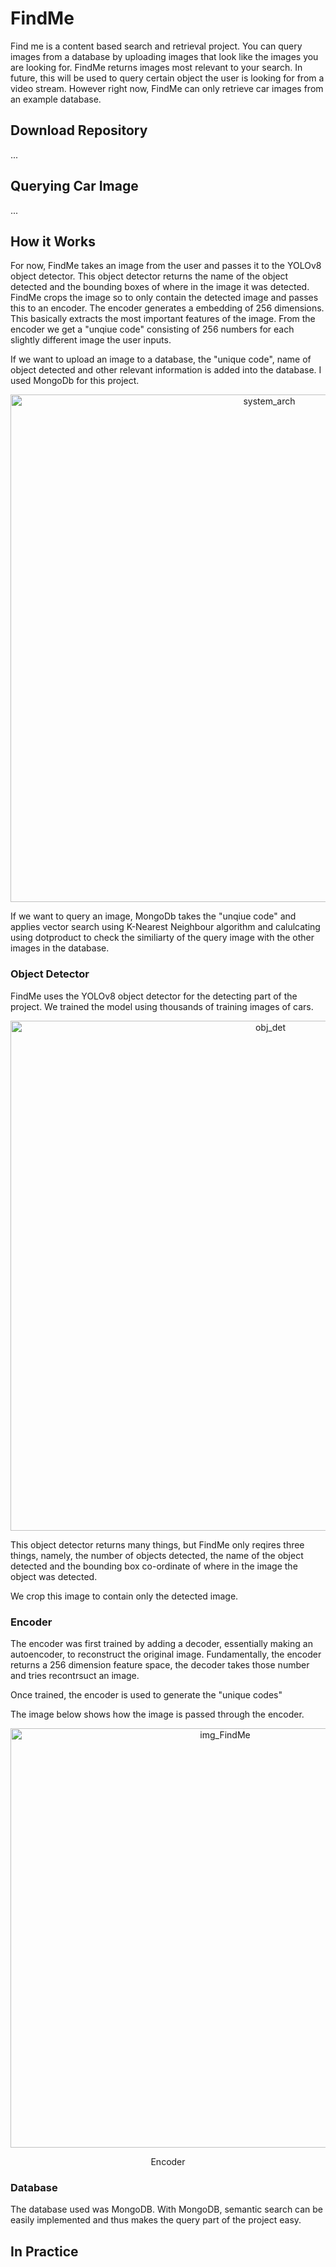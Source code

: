 # FindMe
Find me is a content based search and retrieval project. You can query images from a database by uploading images that look like the images you are looking for. FindMe returns images most relevant to your search. In future, this will be used to query certain object the user is looking for from a video stream. However right now, FindMe can only retrieve car images from an example database.

## Download Repository
...

## Querying Car Image
...

## How it Works

For now, FindMe takes an image from the user and passes it to the YOLOv8 object detector. This object detector returns the name of the object detected and the bounding boxes of where in the image it was detected. FindMe crops the image so to only contain the detected image and passes this to an encoder. The encoder generates a embedding of 256 dimensions. This basically extracts the most important features of the image. From the encoder we get a "unqiue code" consisting of 256 numbers for each slightly different image the user inputs. 

If we want to upload an image to a database, the "unique code", name of object detected and other relevant information is added into the database. I used MongoDb for this project.

<p align="center">
<img width="812" alt="system_arch" src="https://github.com/lamiayous/FindMe/assets/124199862/deb448f8-5526-4dcf-8183-a7756a2a52c4">
</p>

If we want to query an image, MongoDb takes the "unqiue code" and applies vector search using K-Nearest Neighbour algorithm and calulcating using dotproduct to check the similiarty of the query image with the other images in the database.

### Object Detector

FindMe uses the YOLOv8 object detector for the detecting part of the project. We trained the model using thousands of training images of cars.

<p align="center">
 <img width="816" alt="obj_det" src="https://github.com/lamiayous/FindMe/assets/124199862/fdfc27d2-ed04-468a-b77a-b67fff71b098">
</p>

This object detector returns many things, but FindMe only reqires three things, namely, the number of objects detected, the name of the object detected and the bounding box co-ordinate of where in the image the object was detected.

We crop this image to contain only the detected image.

### Encoder
The encoder was first trained by adding a decoder, essentially making an autoencoder, to reconstruct the original image. Fundamentally, the encoder returns a 256 dimension feature space, the decoder takes those number and tries recontrsuct an image. 

Once trained, the encoder is used to generate the "unique codes"

The image below shows how the image is passed through the encoder.

<p align="center">
<img width="671" alt="img_FindMe" src="https://github.com/lamiayous/FindMe/assets/124199862/ede24929-504e-4fe5-965a-f87b417aa606">
<p align="center">
                                            Encoder




### Database
The database used was MongoDB. With MongoDB, semantic search can be easily implemented and thus makes the query part of the project easy.

## In Practice
